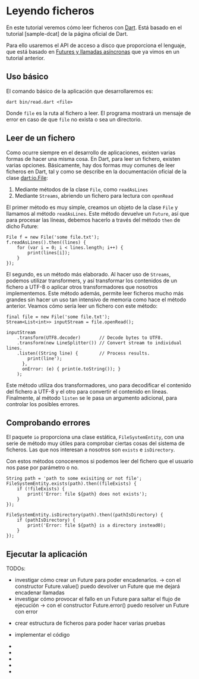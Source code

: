 # Leyendo ficheros

En este tutorial veremos cómo leer ficheros con [Dart]. Está basado en
el tutorial [sample-dcat] de la página oficial de Dart.

Para ello usaremos el API de acceso a disco que proporciona el lenguaje,
que está basado en [Futures y llamadas asíncronas] que ya vimos en
un tutorial anterior.

## Uso básico

El comando básico de la aplicación que desarrollaremos es:

    dart bin/read.dart <file>

Donde `file` es la ruta al fichero a leer. El programa mostrará un mensaje de
error en caso de que `file` no exista o sea un directorio.

## Leer de un fichero

Como ocurre siempre en el desarrollo de aplicaciones, existen varias formas
de hacer una misma cosa. En Dart, para leer un fichero, existen varias opciones.
Básicamente, hay dos formas muy comunes de leer ficheros en Dart, tal y como
se describe en la documentación oficial de la clase [dart:io.File]:

1. Mediante métodos de la clase `File`, como `readAsLines`
2. Mediante `Streams`, abriendo un fichero para lectura con `openRead`

El primer método es muy simple, creamos un objeto de la clase `File` y 
llamamos al método `readAsLines`. Este método devuelve un `Future`, así
que para procesar las líneas, debemos hacerlo a través del método `then`
de dicho Future:

```
File f = new File('some file.txt');
f.readAsLines().then((lines) {
    for (var i = 0; i < lines.length; i++) {
        print(lines[i]);
    }
});
```

El segundo, es un método más elaborado. Al hacer uso de `Streams`, podemos utilizar
transformers, y así transformar los contenidos de un fichero a UTF-8 o aplicar
otros transformadores que nosotros implementemos. Este método además, permite leer
ficheros mucho más grandes sin hacer un uso tan intensivo de memoria como hace el
método anterior. Veamos cómo sería leer un fichero con este método:

```
final file = new File('some file.txt');
Stream<List<int>> inputStream = file.openRead();

inputStream
    .transform(UTF8.decoder)       // Decode bytes to UTF8.
    .transform(new LineSplitter()) // Convert stream to individual lines.
    .listen((String line) {        // Process results.
        print(line');
      },
      onError: (e) { print(e.toString()); }
    );
```

Este método utiliza dos transformadores, uno para decodificar el contenido
del fichero a UTF-8 y el otro para convertir el contenido en líneas. Finalmente,
al método `listen` se le pasa un argumento adicional, para controlar los
posibles errores.

## Comprobando errores

El paquete `io` proporciona una clase estática, `FileSystemEntity`, con una
serie de método muy útiles para comprobar ciertas cosas del sistema de
ficheros. Las que nos interesan a nosotros son `exists` e `isDirectory`.

Con estos métodos conoceremos si podemos leer del fichero que el usuario
nos pase por parámetro o no.

```
String path = 'path to some exisiting or not file';
FileSystemEntity.exists(path).then((fileExists) {
    if (!fileExists) {
        print('Error: file ${path} does not exists');
    }
});

FileSystemEntity.isDirectory(path).then((pathIsDirectory) {
    if (pathIsDirectory) {
        print('Error: file ${path} is a directory instead0);
    }
});

```

## Ejecutar la aplicación

TODOs:
+ investigar cómo crear un Future para poder encadenarlos.
    -> con el constructor Future.value() puedo devolver un Future que me dejará
        encadenar llamadas
+ investigar cómo provocar el fallo en un Future para saltar el flujo de ejecución
    -> con el constructor Future.error() puedo resolver un Future con error
- crear estructura de ficheros para poder hacer varias pruebas
- implementar el código
- 

- [Dart]: http://dartlang.org
- [Futures y llamadas asíncronas]: ../futures
- [sample-cat]: https://github.com/dart-lang/sample-dcat/
- [dart:io.File]: https://api.dartlang.org/apidocs/channels/be/dartdoc-viewer/dart:io.File



 
